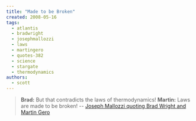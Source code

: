 ```yaml
---
title: "Made to be Broken"
created: 2008-05-16
tags: 
  - atlantis
  - bradwright
  - josephmallozzi
  - laws
  - martingero
  - quotes-382
  - science
  - stargate
  - thermodynamics
authors: 
  - scott
---
```


> **Brad:** But that contradicts the laws of thermodynamics! **Martin:** Laws are made to be broken! \-- [Joseph Mallozzi quoting Brad Wright and Martin Gero](http://josephmallozzi.wordpress.com/2008/05/12/may-12-2008-this-n-that/)
